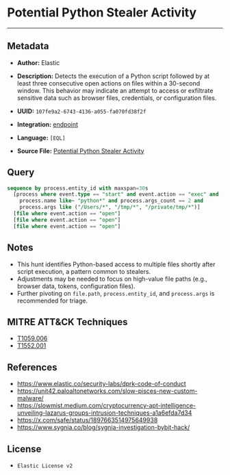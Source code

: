 # Potential Python Stealer Activity

---

## Metadata

- **Author:** Elastic
- **Description:** Detects the execution of a Python script followed by at least three consecutive open actions on files within a 30-second window. This behavior may indicate an attempt to access or exfiltrate sensitive data such as browser files, credentials, or configuration files.

- **UUID:** `107fe9a2-6743-4136-a055-fa070fd38f2f`
- **Integration:** [endpoint](https://docs.elastic.co/integrations/endpoint)
- **Language:** `[EQL]`
- **Source File:** [Potential Python Stealer Activity](../queries/credential_access_potential_python_stealer.toml)

## Query

```sql
sequence by process.entity_id with maxspan=30s
  [process where event.type == "start" and event.action == "exec" and
    process.name like~ "python*" and process.args_count == 2 and
    process.args like ("/Users/*", "/tmp/*", "/private/tmp/*")]
  [file where event.action == "open"]
  [file where event.action == "open"]
  [file where event.action == "open"]
```

## Notes

- This hunt identifies Python-based access to multiple files shortly after script execution, a pattern common to stealers.
- Adjustments may be needed to focus on high-value file paths (e.g., browser data, tokens, configuration files).
- Further pivoting on `file.path`, `process.entity_id`, and `process.args` is recommended for triage.

## MITRE ATT&CK Techniques

- [T1059.006](https://attack.mitre.org/techniques/T1059/006)
- [T1552.001](https://attack.mitre.org/techniques/T1552/001)

## References

- https://www.elastic.co/security-labs/dprk-code-of-conduct
- https://unit42.paloaltonetworks.com/slow-pisces-new-custom-malware/
- https://slowmist.medium.com/cryptocurrency-apt-intelligence-unveiling-lazarus-groups-intrusion-techniques-a1a6efda7d34
- https://x.com/safe/status/1897663514975649938
- https://www.sygnia.co/blog/sygnia-investigation-bybit-hack/

## License

- `Elastic License v2`
